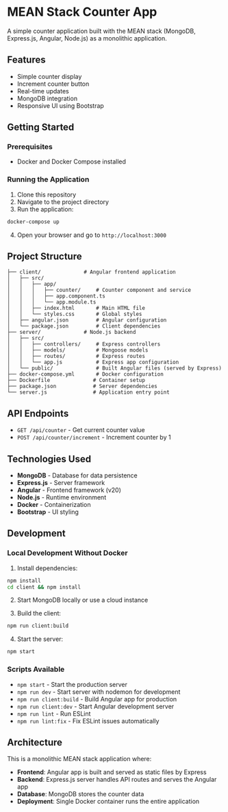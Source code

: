 # MEAN Stack Counter App

A simple counter application built with the MEAN stack (MongoDB, Express.js, Angular, Node.js) as a monolithic application.

## Features

- Simple counter display
- Increment counter button
- Real-time updates
- MongoDB integration
- Responsive UI using Bootstrap

## Getting Started

### Prerequisites

- Docker and Docker Compose installed

### Running the Application

1. Clone this repository
2. Navigate to the project directory
3. Run the application:

```bash
docker-compose up
```

4. Open your browser and go to `http://localhost:3000`

## Project Structure

```
├── client/              # Angular frontend application
│   ├── src/
│   │   ├── app/
│   │   │   ├── counter/     # Counter component and service
│   │   │   ├── app.component.ts
│   │   │   └── app.module.ts
│   │   ├── index.html       # Main HTML file
│   │   └── styles.css       # Global styles
│   ├── angular.json         # Angular configuration
│   └── package.json         # Client dependencies
├── server/              # Node.js backend
│   ├── src/
│   │   ├── controllers/     # Express controllers
│   │   ├── models/          # Mongoose models
│   │   ├── routes/          # Express routes
│   │   └── app.js           # Express app configuration
│   └── public/              # Built Angular files (served by Express)
├── docker-compose.yml       # Docker configuration
├── Dockerfile              # Container setup
├── package.json            # Server dependencies
└── server.js               # Application entry point
```

## API Endpoints

- `GET /api/counter` - Get current counter value
- `POST /api/counter/increment` - Increment counter by 1

## Technologies Used

- **MongoDB** - Database for data persistence
- **Express.js** - Server framework
- **Angular** - Frontend framework (v20)
- **Node.js** - Runtime environment
- **Docker** - Containerization
- **Bootstrap** - UI styling

## Development

### Local Development Without Docker

1. Install dependencies:
```bash
npm install
cd client && npm install
```

2. Start MongoDB locally or use a cloud instance

3. Build the client:
```bash
npm run client:build
```

4. Start the server:
```bash
npm start
```

### Scripts Available

- `npm start` - Start the production server
- `npm run dev` - Start server with nodemon for development
- `npm run client:build` - Build Angular app for production
- `npm run client:dev` - Start Angular development server
- `npm run lint` - Run ESLint
- `npm run lint:fix` - Fix ESLint issues automatically

## Architecture

This is a monolithic MEAN stack application where:

- **Frontend**: Angular app is built and served as static files by Express
- **Backend**: Express.js server handles API routes and serves the Angular app
- **Database**: MongoDB stores the counter data
- **Deployment**: Single Docker container runs the entire application
